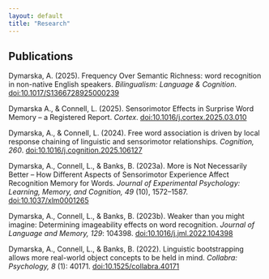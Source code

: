 ```yaml
---
layout: default
title: "Research"
---
```

## Publications

Dymarska, A. (2025). Frequency Over Semantic Richness: word recognition in non-native English speakers. *Bilingualism: Language & Cognition*. [doi:10.1017/S1366728925000239](https://doi.org/10.1017/S1366728925000239)

Dymarska A., & Connell, L. (2025). Sensorimotor Effects in Surprise Word Memory – a Registered Report. *Cortex*. [doi:10.1016/j.cortex.2025.03.010](https://doi.org/10.1016/j.cortex.2025.03.010)

Dymarska, A., & Connell, L. (2024). Free word association is driven by local response chaining of linguistic and sensorimotor relationships. *Cognition, 260*.  [doi:10.1016/j.cognition.2025.106127](https://doi.org/10.1016/j.cognition.2025.106127)

Dymarska, A., Connell, L., & Banks, B. (2023a). More is Not Necessarily Better – How Different Aspects of Sensorimotor Experience Affect Recognition Memory for Words. *Journal of Experimental Psychology: Learning, Memory, and Cognition, 49* (10), 1572–1587. [doi:10.1037/xlm0001265](https://doi.org/10.1037/xlm0001265)

Dymarska, A., Connell, L., & Banks, B. (2023b). Weaker than you might imagine: Determining imageability effects on word recognition. *Journal of Language and Memory, 129*: 104398. [doi:10.1016/j.jml.2022.104398](https://doi.org/10.1016/j.jml.2022.104398)

Dymarska, A., Connell, L., & Banks, B. (2022). Linguistic bootstrapping allows more real-world object concepts to be held in mind. *Collabra: Psychology, 8* (1): 40171. [doi:10.1525/collabra.40171](https://doi.org/10.1525/collabra.40171)

